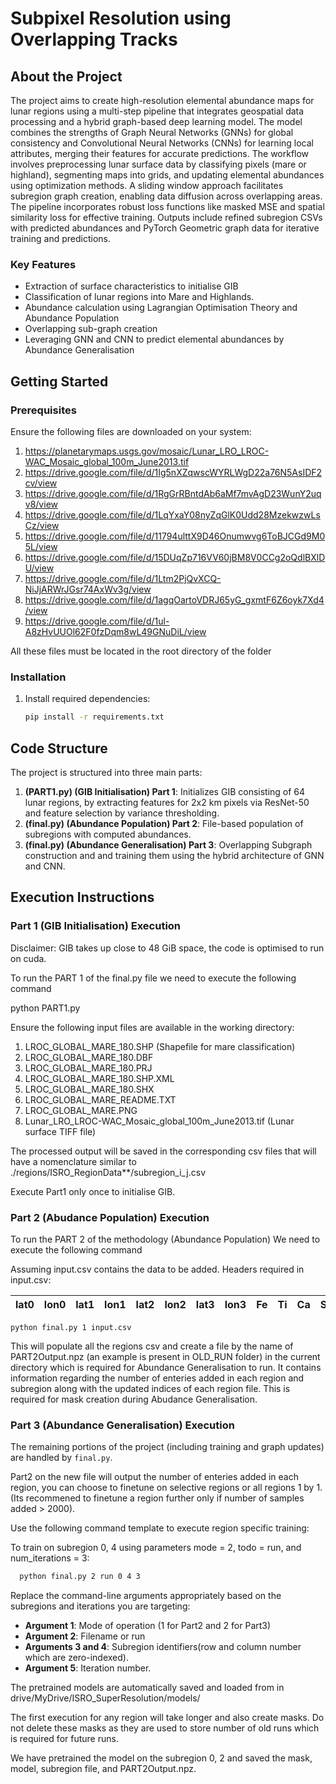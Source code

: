 # Subpixel Resolution using Overlapping Tracks

## About the Project

The project aims to create high-resolution elemental abundance maps for lunar regions using a multi-step pipeline that integrates geospatial data processing and a hybrid graph-based deep learning model. The model combines the strengths of Graph Neural Networks (GNNs) for global consistency and Convolutional Neural Networks (CNNs) for learning local attributes, merging their features for accurate predictions. The workflow involves preprocessing lunar surface data by classifying pixels (mare or highland), segmenting maps into grids, and updating elemental abundances using optimization methods. A sliding window approach facilitates subregion graph creation, enabling data diffusion across overlapping areas. The pipeline incorporates robust loss functions like masked MSE and spatial similarity loss for effective training. Outputs include refined subregion CSVs with predicted abundances and PyTorch Geometric graph data for iterative training and predictions.

### Key Features

- Extraction of surface characteristics to initialise GIB
- Classification of lunar regions into Mare and Highlands.
- Abundance calculation using Lagrangian Optimisation Theory and Abundance Population
- Overlapping sub-graph creation
- Leveraging GNN and CNN to predict elemental abundances by Abundance Generalisation

## Getting Started

### Prerequisites

Ensure the following files are downloaded on your system:

1. https://planetarymaps.usgs.gov/mosaic/Lunar_LRO_LROC-WAC_Mosaic_global_100m_June2013.tif
2. https://drive.google.com/file/d/1Ig5nXZqwscWYRLWgD22a76N5AsIDF2cv/view
3. https://drive.google.com/file/d/1RgGrRBntdAb6aMf7mvAgD23WunY2uqv8/view
4. https://drive.google.com/file/d/1LqYxaY08nyZqGlK0Udd28MzekwzwLsCz/view
5. https://drive.google.com/file/d/11794ulttX9D46Onumwvg6ToBJCGd9M05L/view
6. https://drive.google.com/file/d/15DUqZp716VV60jBM8V0CCg2oQdlBXlDU/view
7. https://drive.google.com/file/d/1Ltm2PjQvXCQ-NiJjARWrJGsr74AxWv3g/view
8. https://drive.google.com/file/d/1agqOartoVDRJ65yG_gxmtF6Z6oyk7Xd4/view
9. https://drive.google.com/file/d/1ul-A8zHvUUOl62F0fzDqm8wL49GNuDiL/view

All these files must be located in the root directory of the folder

### Installation

1. Install required dependencies:
   ```bash
   pip install -r requirements.txt
   ```

## Code Structure

The project is structured into three main parts:

1. **(PART1.py) (GIB Initialisation) Part 1**: Initializes GIB consisting of 64 lunar regions, by extracting features for 2x2 km pixels via ResNet-50 and feature selection by variance thresholding.
2. **(final.py) (Abundance Population) Part 2**: File-based population of subregions with computed abundances.
3. **(final.py) (Abundance Generalisation) Part 3**: Overlapping Subgraph construction and and training them using the hybrid architecture of GNN and CNN.

## Execution Instructions

### Part 1 (GIB Initialisation) Execution

Disclaimer: GIB takes up close to 48 GiB space, the code is optimised to run on cuda.

To run the PART 1 of the final.py file we need to execute the following command

   python PART1.py

Ensure the following input files are available in the working directory:

1. LROC_GLOBAL_MARE_180.SHP (Shapefile for mare classification)
2. LROC_GLOBAL_MARE_180.DBF
3. LROC_GLOBAL_MARE_180.PRJ
4. LROC_GLOBAL_MARE_180.SHP.XML
5. LROC_GLOBAL_MARE_180.SHX
6. LROC_GLOBAL_MARE_README.TXT
7. LROC_GLOBAL_MARE.PNG
8. Lunar_LRO_LROC-WAC_Mosaic_global_100m_June2013.tif (Lunar surface TIFF file)

The processed output will be saved in the corresponding csv files that will have a nomenclature similar to ./regions/ISRO_RegionData**/subregion_i_j.csv

Execute Part1 only once to initialise GIB.

### Part 2 (Abudance Population) Execution

To run the PART 2 of the methodology (Abundance Population) We need to execute the following command

Assuming input.csv contains the data to be added. Headers required in input.csv:

| lat0 | lon0 | lat1 | lon1 | lat2 | lon2 | lat3 | lon3 | Fe | Ti | Ca | Si | Al | Mg | Na | O | chi2 |  |
| ---- | ---- | ---- | ---- | ---- | ---- | ---- | ---- | -- | -- | -- | -- | -- | -- | -- | - | ---- | - |

```
python final.py 1 input.csv
```

This will populate all the regions csv and create a file by the name of PART2Output.npz (an example is present in OLD_RUN folder) in the current directory which is required for Abundance Generalisation to run. It contains information regarding the number of enteries added in each region and subregion along with the updated indices of each region file. This is required for mask creation during Abudance Generalisation.

### Part 3 (Abundance Generalisation) Execution

The remaining portions of the project (including training and graph updates) are handled by `final.py`.

Part2 on the new file will output the number of enteries added in each region, you can choose to finetune on selective regions or all regions 1 by 1. (Its recommened to finetune a region further only if number of samples added > 2000).

Use the following command template to execute region specific training:

To train on subregion 0, 4 using parameters mode = 2, todo = run, and num_iterations = 3:

```bash
  python final.py 2 run 0 4 3
```

Replace the command-line arguments appropriately based on the subregions and iterations you are targeting:

- **Argument 1**: Mode of operation (1 for Part2 and 2 for Part3)
- **Argument 2**: Filename or run
- **Arguments 3 and 4**: Subregion identifiers(row and column number which are zero-indexed).
- **Argument 5**: Iteration number.

The pretrained models are automatically saved and loaded from in drive/MyDrive/ISRO_SuperResolution/models/

The first execution for any region will take longer and also create masks. Do not delete these masks as they are used to store number of old runs which is required for future runs.

We have pretrained the model on the subregion 0, 2 and saved the mask, model, subregion file, and PART2Output.npz.
